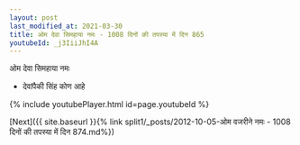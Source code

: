 ```yaml
---
layout: post
last_modified_at: 2021-03-30
title: ओम देवा सिमहाया नमः - 1008 दिनों की तपस्या में दिन 865
youtubeId: _j3IiiJhI4A
---
```

 
 
 ओम देवा सिमहाया नमः  
 
 -  देवांपैकी सिंह कोण आहे 
 
  
 
  
 
 
 
 
 
 


{% include youtubePlayer.html id=page.youtubeId %}
 
[Next]({{ site.baseurl }}{% link  split1/_posts/2012-10-05-ओम वजरीने नमः - 1008 दिनों की तपस्या में दिन 874.md%})
 
